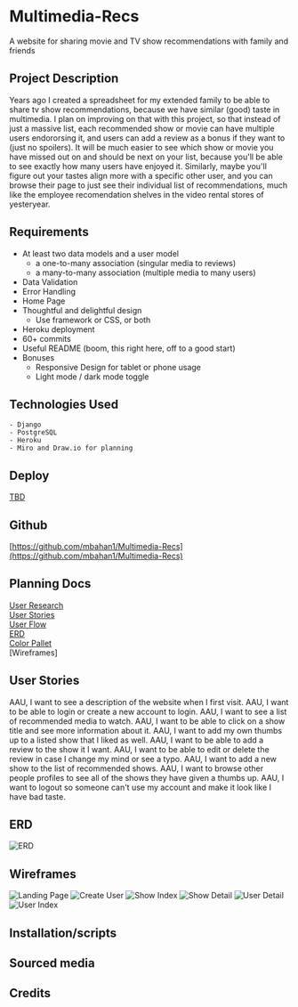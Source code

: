 # Multimedia-Recs
A website for sharing movie and TV show recommendations with family and friends

## Project Description
Years ago I created a spreadsheet for my extended family to be able to share tv show recommendations, because we have similar (good) taste in multimedia. I plan on improving on that with this project, so that instead of just a massive list, each recommended show or movie can have multiple users endororsing it, and users can add a review as a bonus if they want to (just no spoilers). It will be much easier to see which show or movie you have missed out on and should be next on your list, because you'll be able to see exactly how many users have enjoyed it. Similarly, maybe you'll figure out your tastes align more with a specific other user, and you can browse their page to just see their individual list of recommendations, much like the employee recomendation shelves in the video rental stores of yesteryear. 

## Requirements
  - At least two data models and a user model
    - a one-to-many association (singular media to reviews)
    - a many-to-many association (multiple media to many users)
  - Data Validation
  - Error Handling
  - Home Page
  - Thoughtful and delightful design
    - Use framework or CSS, or both
  - Heroku deployment
  - 60+ commits
  - Useful README (boom, this right here, off to a good start)
  - Bonuses
    - Responsive Design for tablet or phone usage
    - Light mode / dark mode toggle

## Technologies Used
    - Django  
    - PostgreSQL   
    - Heroku
    - Miro and Draw.io for planning

## Deploy
[TBD]()

## Github
[https://github.com/mbahan1/Multimedia-Recs](https://github.com/mbahan1/Multimedia-Recs)

## Planning Docs
[User Research]()  
[User Stories]()  
[User Flow]()  
[ERD](Planning/ERD.png)  
[Color Pallet]()  
[Wireframes]  

## User Stories
AAU, I want to see a description of the website when I first visit.
AAU, I want to be able to login or create a new account to login.
AAU, I want to see a list of recommended media to watch.
AAU, I want to be able to click on a show title and see more information about it.
AAU, I want to add my own thumbs up to a listed show that I liked as well.
AAU, I want to be able to add a review to the show it I want.
AAU, I want to be able to edit or delete the review in case I change my mind or see a typo.
AAU, I want to add a new show to the list of recommended shows.
AAU, I want to browse other people profiles to see all of the shows they have given a thumbs up.
AAU, I want to logout so someone can't use my account and make it look like I have bad taste.

## ERD
![ERD](Planning/ERD.png "ERD")

## Wireframes
![Landing Page](Planning/wireframes/1_landing_page.png "Landing Page")
![Create User](Planning/wireframes/2_create_user.png "Create User")
![Show Index](Planning/wireframes/3_show_index.png "Show Index")
![Show Detail](Planning/wireframes/4_show_detail.png "Show Detail")
![User Detail](Planning/wireframes/5_user_detail.png "User Detail")
![User Index](Planning/wireframes/6_user_index.png "User Index")

## Installation/scripts

## Sourced media

## Credits